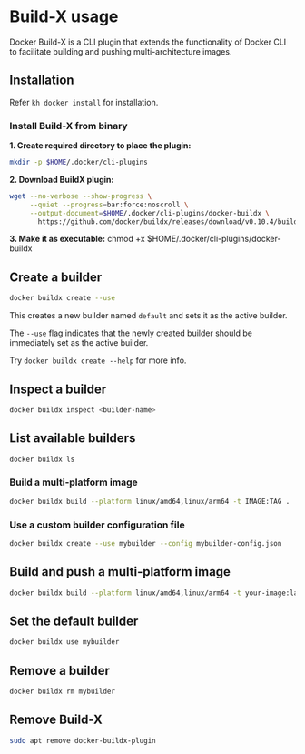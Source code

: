 # Build-X usage

Docker Build-X is a CLI plugin that extends the functionality of Docker CLI to facilitate building and pushing multi-architecture images.

## Installation

Refer `kh docker install` for installation.

### Install Build-X from binary

**1. Create required directory to place the plugin:**

   ```bash
   mkdir -p $HOME/.docker/cli-plugins
   ```

**2. Download BuildX plugin:**

   ```bash
   wget --no-verbose --show-progress \
        --quiet --progress=bar:force:noscroll \
        --output-document=$HOME/.docker/cli-plugins/docker-buildx \
          https://github.com/docker/buildx/releases/download/v0.10.4/buildx-v0.10.4.linux-amd64 && \
   ```

**3. Make it as executable:**
   chmod +x $HOME/.docker/cli-plugins/docker-buildx

## Create a builder

```bash
docker buildx create --use
```

This creates a new builder named `default` and sets it as the active builder.

The `--use` flag indicates that the newly created builder should be immediately set as the active builder.

Try `docker buildx create --help` for more info.

## Inspect a builder

```bash
docker buildx inspect <builder-name>
```

## List available builders

```bash
docker buildx ls
```

### Build a multi-platform image

```bash
docker buildx build --platform linux/amd64,linux/arm64 -t IMAGE:TAG .
```

### Use a custom builder configuration file

```bash
docker buildx create --use mybuilder --config mybuilder-config.json
```

## Build and push a multi-platform image

```bash
docker buildx build --platform linux/amd64,linux/arm64 -t your-image:latest --push .
```

## Set the default builder

```bash
docker buildx use mybuilder
```

## Remove a builder

```bash
docker buildx rm mybuilder
```

## Remove Build-X

```bash
sudo apt remove docker-buildx-plugin
```
